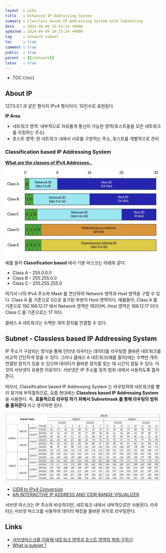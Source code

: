 ```yaml
---
layout  : wiki
title   : Enhanced IP Addressing System
summary : Classless based IP Addressing System with Subnetting
date    : 2024-04-09 15:54:32 +0900
updated : 2024-04-09 20:15:24 +0900
tag     : network subnet
toc     : true
comment : true
public  : true
parent  : [[/network]]
latex   : true
---
```

* TOC
{:toc}

## About IP

127.0.0.1 과 같은 형식이 IPv4 형식이다. 10진수로 표현된다.

__IP Area__
- 네트워크 영역: 내부적으로 자유롭게 통신이 가능한 영역(호스트들을 모은 네트워크를 지칭하는 주소)
- 호스트 영역: 한 네트워크 내에서 서로를 구분하는 주소, 호스트를 개별적으로 관리

### Classification based IP Addressing System

__[What are the classes of IPv4 Addresses..](https://www.adroitacademy.com/blog/What-are-the-classes-of-IPv4-Addresses)__

![](/resource/wiki/network-subnet/classes-of-ipv4-address.png)

예를 들어 __Classification based__ 에서 기본 마스크는 아래와 같다.

- Class A - 255.0.0.0
- Class B – 255.255.0.0
- Class C - 255.255.255.0

여기서 나의 IPv4 주소와 Mask 를 연산하여 Network 영역과 Host 영역을 구할 수 있다. Class A 를 기준으로 0으로 표기된 부분이 Host 영역이다.
예를들어, Class A 를 기준으로 192.168.12.17 에서 Network 영역은 192이며, Host 영역은 168.12.17 이다. Class C 를 기준으로는 17 이다.

클래스 A 네트워크는 수백만 개의 장치를 연결할 수 있다.

## Subnet - Classless based IP Addressing System

IP 주소가 구성되는 방식을 통해 인터넷 라우터는 데이터를 라우팅할 올바른 네트워크를 비교적 간단하게 찾을 수 있다. 그러나 클래스 A 네트워크(예를 들어)에는 수백만 개의 연결된 장치가 있을 수 있으며 데이터가 올바른 장치를 찾는 데 시간이 걸릴 수 있다. 이것이 서브넷이 유용한 이유이다. 서브넷은 IP 주소를 장치 범위 내에서 사용하도록 좁혀준다.

따라서, Classification based IP Addressing System 는 라우팅하여 네트워크를 빨리 찾기에 부적절하므로, 요즘 현대에는 __Classless based IP Addressing System__ 을 사용한다. 즉, __효율적으로 라우팅 하기 위해서 Subnetmask 를 통해 라우팅의 범위를 좁혀준다__ 라고 생각하면 된다.

![](/resource/wiki/vpc-subnet/subnet.png)

- [CIDR to IPv4 Conversion](https://www.ipaddressguide.com/cidr)
- [AN INTERACTIVE IP ADDRESS AND CIDR RANGE VISUALIZER](https://cidr.xyz/)

서브넷 마스크는 IP 주소와 비슷하지만, 네트워크 내에서 내부적으로만 사용된다. 라우터는 서브넷 마스크를 사용하여 데이터 패킷을 올바른 위치로 라우팅한다.

## Links

- [서브넷마스크를 이용해 네트워크 영역과 호스트 영역의 범위 구하기](https://devoong2.tistory.com/entry/%EC%84%9C%EB%B8%8C%EB%84%B7%EB%A7%88%EC%8A%A4%ED%81%ACsubnet-mask%EC%99%80-%EC%84%9C%EB%B8%8C%EB%84%B7%ED%8C%85subnetting%EC%9D%B4%EB%9E%80)
- [What is subnet ?](https://www.cloudflare.com/ko-kr/learning/network-layer/what-is-a-subnet/)